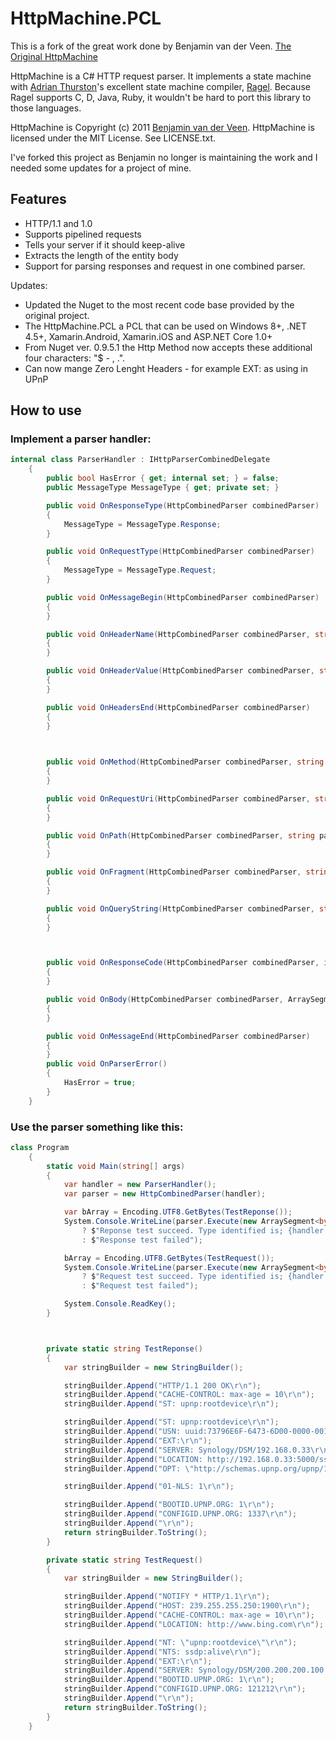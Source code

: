 # HttpMachine.PCL

This is a fork of the great work done by Benjamin van der Veen. [The Original HttpMachine](https://github.com/bvanderveen/httpmachine)

HttpMachine is a C# HTTP request parser. It implements a state machine with [Adrian Thurston](http://www.complang.org/thurston/)'s excellent state machine compiler, [Ragel](http://www.complang.org/ragel/). Because Ragel supports C, D, Java, Ruby, it wouldn't be hard to port this library to those languages.

HttpMachine is Copyright (c) 2011 [Benjamin van der Veen](http://bvanderveen.com). HttpMachine is licensed under the 
MIT License. See LICENSE.txt.

I've forked this project as Benjamin no longer is maintaining the work and I needed some updates for a project of mine.

## Features

- HTTP/1.1 and 1.0
- Supports pipelined requests
- Tells your server if it should keep-alive
- Extracts the length of the entity body 
- Support for parsing responses and request in one combined parser.

Updates:
- Updated the Nuget to the most recent code base provided by the original project.
- The HttpMachine.PCL a PCL that can be used on Windows 8+, .NET 4.5+, Xamarin.Android, Xamarin.iOS and ASP.NET Core 1.0+
- From Nuget ver. 0.9.5.1 the Http Method now accepts these additional four characters: "$ - , .".
- Can now mange Zero Lenght Headers - for example EXT: as using in UPnP 

## How to use
### Implement a parser handler:
```cs
internal class ParserHandler : IHttpParserCombinedDelegate
    {
        public bool HasError { get; internal set; } = false;
        public MessageType MessageType { get; private set; }

        public void OnResponseType(HttpCombinedParser combinedParser)
        {
            MessageType = MessageType.Response;
        }

        public void OnRequestType(HttpCombinedParser combinedParser)
        {
            MessageType = MessageType.Request;
        }

        public void OnMessageBegin(HttpCombinedParser combinedParser)
        {
        }

        public void OnHeaderName(HttpCombinedParser combinedParser, string name)
        {
        }

        public void OnHeaderValue(HttpCombinedParser combinedParser, string value)
        {
        }

        public void OnHeadersEnd(HttpCombinedParser combinedParser)
        {
        }


        
        public void OnMethod(HttpCombinedParser combinedParser, string method)
        {
        }

        public void OnRequestUri(HttpCombinedParser combinedParser, string requestUri)
        {
        }

        public void OnPath(HttpCombinedParser combinedParser, string path)
        {
        }

        public void OnFragment(HttpCombinedParser combinedParser, string fragment)
        {
        }

        public void OnQueryString(HttpCombinedParser combinedParser, string queryString)
        {
        }



        public void OnResponseCode(HttpCombinedParser combinedParser, int statusCode, string statusReason)
        {
        }

        public void OnBody(HttpCombinedParser combinedParser, ArraySegment<byte> data)
        {
        }

        public void OnMessageEnd(HttpCombinedParser combinedParser)
        {
        }
        public void OnParserError()
        {
            HasError = true;
        }
    }

```

### Use the parser something like this: 

```cs
class Program
    {
        static void Main(string[] args)
        {
            var handler = new ParserHandler();
            var parser = new HttpCombinedParser(handler);

            var bArray = Encoding.UTF8.GetBytes(TestReponse());
            System.Console.WriteLine(parser.Execute(new ArraySegment<byte>(bArray, 0, bArray.Length)) == bArray.Length
                ? $"Reponse test succeed. Type identified is; {handler.MessageType}"
                : $"Response test failed");

            bArray = Encoding.UTF8.GetBytes(TestRequest());
            System.Console.WriteLine(parser.Execute(new ArraySegment<byte>(bArray, 0, bArray.Length)) == bArray.Length
                ? $"Request test succeed. Type identified is; {handler.MessageType}"
                : $"Request test failed");

            System.Console.ReadKey();
        }



        private static string TestReponse()
        {
            var stringBuilder = new StringBuilder();

            stringBuilder.Append("HTTP/1.1 200 OK\r\n");
            stringBuilder.Append("CACHE-CONTROL: max-age = 10\r\n");
            stringBuilder.Append("ST: upnp:rootdevice\r\n");

            stringBuilder.Append("ST: upnp:rootdevice\r\n");
            stringBuilder.Append("USN: uuid:73796E6F-6473-6D00-0000-0011322fe5f0::upnp:rootdevice\r\n");
            stringBuilder.Append("EXT:\r\n");
            stringBuilder.Append("SERVER: Synology/DSM/192.168.0.33\r\n");
            stringBuilder.Append("LOCATION: http://192.168.0.33:5000/ssdp/desc-DSM-eth1.xml\r\n");
            stringBuilder.Append("OPT: \"http://schemas.upnp.org/upnp/1/0/\"; ns=01\r\n");

            stringBuilder.Append("01-NLS: 1\r\n");

            stringBuilder.Append("BOOTID.UPNP.ORG: 1\r\n");
            stringBuilder.Append("CONFIGID.UPNP.ORG: 1337\r\n");
            stringBuilder.Append("\r\n");
            return stringBuilder.ToString();
        }

        private static string TestRequest()
        {
            var stringBuilder = new StringBuilder();

            stringBuilder.Append("NOTIFY * HTTP/1.1\r\n");
            stringBuilder.Append("HOST: 239.255.255.250:1900\r\n");
            stringBuilder.Append("CACHE-CONTROL: max-age = 10\r\n");
            stringBuilder.Append("LOCATION: http://www.bing.com\r\n");

            stringBuilder.Append("NT: \"upnp:rootdevice\"\r\n");
            stringBuilder.Append("NTS: ssdp:alive\r\n");
            stringBuilder.Append("EXT:\r\n");
            stringBuilder.Append("SERVER: Synology/DSM/200.200.200.100 UPnP/2.0 Test/1.0\r\n");
            stringBuilder.Append("BOOTID.UPNP.ORG: 1\r\n");
            stringBuilder.Append("CONFIGID.UPNP.ORG: 121212\r\n");
            stringBuilder.Append("\r\n");
            return stringBuilder.ToString();
        }
    }
```

